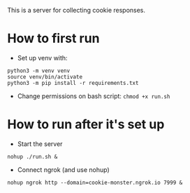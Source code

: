 
This is a server for collecting cookie responses.

# How to first run

- Set up venv with:

```
python3 -m venv venv
source venv/bin/activate
python3 -m pip install -r requirements.txt
```

- Change permissions on bash script: `chmod +x run.sh`

# How to run after it's set up

- Start the server

`nohup ./run.sh &`

- Connect ngrok (and use nohup)

`nohup ngrok http --domain=cookie-monster.ngrok.io 7999 &`
